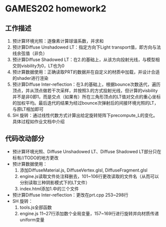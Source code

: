 # GAMES202 homework2

## 工作描述

1. 预计算环境光照：逐像素计算球谐系数，并求和
2. 预计算Diffuse Unshadowed LT：指定方向下Light transport值，即方向与法线余弦值（非负）
3. 预计算Diffuse Shadowed LT：在2.的基础上，从该方向投射光线，与模型相交则visbility为0，LT也为0
4. 预计算数据使用：正确读取PRT的数据并在自定义的材质中加载，并设计合适的shader进行渲染
5. 预计算Diffuse Inter-reflection：在3.的基础上，根据bounce次数迭代，遍历顶点，并从顶点做若干次采样，并按照3.的方式投射光线，但计算的visbility并不是非0即1，而是交点（如果有）所在三角形顶点的LT值对交点的重心坐标的加权平均。最后迭代的结果为经过bounce次弹射后的间接环境光照的LT，与原LT相加即可
6. SH 旋转：通过线性代数方式计算出给定旋转矩阵下precompute_L的变化。具体过程如作业文档中介绍

## 代码改动部分

* 预计算环境光照、Diffuse Unshadowed LT、Diffuse Shadowed LT部分只在标有//TODO的地方更改
* 预计算数据使用：
  1. 添加DiffuseMaterial.js, DiffuseVertex.glsl, DiffuseFragment.glsl
  2. engine.js读取文件处注释删去，101~106行更改读取的文件名（从而可以分别读取三种阴影模式下的LT文件）
  3. index.html添加1.中的三个文件
* 预计算Diffuse Inter-reflection：更改在prt.cpp 253~298行
* SH 旋转：
  1. tools.js全部函数
  2. engine.js 11~27行添加数个全局变量，157~169行进行旋转并向材质传递uniform变量